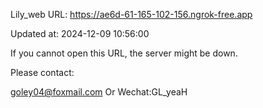 Lily_web URL: https://ae6d-61-165-102-156.ngrok-free.app

Updated at: 2024-12-09 10:56:00

If you cannot open this URL, the server might be down.

Please contact: 

goley04@foxmail.com Or Wechat:GL_yeaH